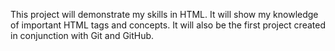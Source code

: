 
This project will demonstrate my skills in HTML. It will show my knowledge of important HTML tags and concepts. It will also be the first project created in conjunction with Git and GitHub.

